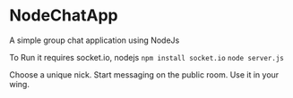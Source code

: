 NodeChatApp
===========

A simple group chat application using NodeJs

To Run it requires socket.io, nodejs
    `npm install socket.io`
    `node server.js`

Choose a unique nick.
Start messaging on the public room. Use it in your wing.



